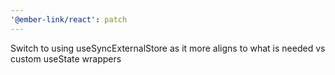 ```yaml
---
'@ember-link/react': patch
---
```


Switch to using useSyncExternalStore as it more aligns to what is needed vs custom useState wrappers

